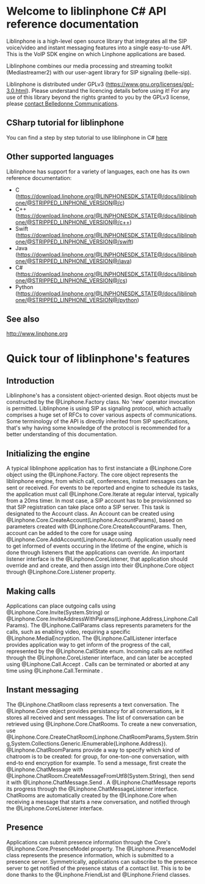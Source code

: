 <!--
Copyright (c) 2010-2022 Belledonne Communications SARL.

This file is part of Liblinphone 
(see https://gitlab.linphone.org/BC/public/liblinphone).

This program is free software: you can redistribute it and/or modify
it under the terms of the GNU Affero General Public License as
published by the Free Software Foundation, either version 3 of the
License, or (at your option) any later version.

This program is distributed in the hope that it will be useful,
but WITHOUT ANY WARRANTY; without even the implied warranty of
MERCHANTABILITY or FITNESS FOR A PARTICULAR PURPOSE.  See the
GNU Affero General Public License for more details.

You should have received a copy of the GNU Affero General Public License
along with this program. If not, see <http://www.gnu.org/licenses/>.
-->
# Welcome to liblinphone C# API reference documentation

Liblinphone is a high-level open source library that integrates all the SIP voice/video and instant messaging features into a single easy-to-use API. This is the VoIP SDK engine on which Linphone applications are based.

Liblinphone combines our media processing and streaming toolkit (Mediastreamer2) with our user-agent library for SIP signaling (belle-sip).

Liblinphone is distributed under GPLv3 (https://www.gnu.org/licenses/gpl-3.0.html). Please understand the licencing details before using it!
For any use of this library beyond the rights granted to you by the GPLv3 license, please [contact Belledonne Communications](https://www.linphone.org/contact).

## CSharp tutorial for liblinphone

You can find a step by step tutorial to use liblinphone in C# [here](https://gitlab.linphone.org/BC/public/tutorials)

## Other supported languages

 Liblinphone has support for a variety of languages, each one has its own reference documentation:

 - C (https://download.linphone.org/@LINPHONESDK_STATE@/docs/liblinphone/@STRIPPED_LINPHONE_VERSION@/c)
 - C++ (https://download.linphone.org/@LINPHONESDK_STATE@/docs/liblinphone/@STRIPPED_LINPHONE_VERSION@/c++)
 - Swift (https://download.linphone.org/@LINPHONESDK_STATE@/docs/liblinphone/@STRIPPED_LINPHONE_VERSION@/swift)
 - Java (https://download.linphone.org/@LINPHONESDK_STATE@/docs/liblinphone/@STRIPPED_LINPHONE_VERSION@/java)
 - C# (https://download.linphone.org/@LINPHONESDK_STATE@/docs/liblinphone/@STRIPPED_LINPHONE_VERSION@/cs)
 - Python (https://download.linphone.org/@LINPHONESDK_STATE@/docs/liblinphone/@STRIPPED_LINPHONE_VERSION@/python)

## See also
http://www.linphone.org

# Quick tour of liblinphone's features

## Introduction

Liblinphone's has a consistent object-oriented design.
Root objects must be constructed by the @Linphone.Factory class. No 'new' operator invocation is permitted.
Liblinphone is using SIP as signaling protocol, which actually comprises a huge set of RFCs to cover various aspects of communications. Some terminology of the API is directly inherited from
SIP specifications, that's why having some knowledge of the protocol is recommended for a better understanding of this documentation.

## Initializing the engine
A typical liblinphone application has to first instanciate a @Linphone.Core object using the @Linphone.Factory. The core object represents the liblinphone engine, from which call, conferences, instant messages can be sent or received.
For events to be reported and engine to schedule its tasks, the application must call @Linphone.Core.Iterate at regular interval, typically from a 20ms timer.
In most case, a SIP account has to be provisionned so that SIP registration can take place onto a SIP server. This task is designated to the Account class.
An Account can be created using @Linphone.Core.CreateAccount(Linphone.AccountParams), based on parameters created with @Linphone.Core.CreateAccountParams.
Then, account can be added to the core for usage using @Linphone.Core.AddAccount(Linphone.Account).
Application usually need to get informed of events occuring in the lifetime of the engine, which is done through listeners that the applications can override.
An important listener interface is the @Linphone.CoreListener, that application should override and and create, and then assign into their
@Linphone.Core object through @Linphone.Core.Listener property.

## Making calls
Applications can place outgoing calls using @Linphone.Core.Invite(System.String) or @Linphone.Core.InviteAddressWithParams(Linphone.Address,Linphone.CallParams).
The @Linphone.CallParams class represents parameters for the calls, such as enabling video, requiring a specific @Linphone.MediaEncryption.
The @Linphone.CallListener interface provides application way to get inform of the progress of the call, represented by the @Linphone.CallState enum.
Incoming calls are notified through the @Linphone.CoreListener interface, and can later be accepted using @Linphone.Call.Accept .
Calls can be terminated or aborted at any time using @Linphone.Call.Terminate .

## Instant messaging

The @Linphone.ChatRoom class represents a text conversation. The @Linphone.Core object provides persistancy for all conversations, ie it stores all received and sent messages.
The list of conversation can be retrieved using @Linphone.Core.ChatRooms.
To create a new conversation, use @Linphone.Core.CreateChatRoom(Linphone.ChatRoomParams,System.String,System.Collections.Generic.IEnumerable{Linphone.Address}). @Linphone.ChatRoomParams provide a way to specify which kind of chatroom is to be created: for group,
for one-ton-one conversation, with end-to end encryption for example.
To send a message, first create the @Linphone.ChatMessage with @Linphone.ChatRoom.CreateMessageFromUtf8(System.String), then send it with @Linphone.ChatMessage.Send .
A @Linphone.ChatMessage reports its progress through the @Linphone.ChatMessageListener interface.
ChatRooms are automatically created by the @Linphone.Core when receiving a message that starts a new conversation, and notified through the @Linphone.CoreListener interface.

## Presence

Applications can submit presence information through the Core's @Linphone.Core.PresenceModel property. The @Linphone.PresenceModel class represents the presence information, which is submitted to a presence server.
Symmetrically, applications can subscribe to the presence server to get notified of the presence status of a contact list.
This is to be done thanks to the @Linphone.FriendList and @Linphone.Friend classes.

